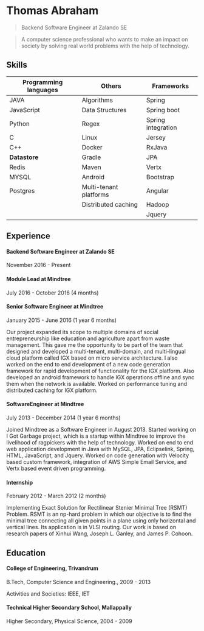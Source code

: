 # Thomas Abraham
> Backend Software Engineer at Zalando SE 

> A computer science professional who wants to make an impact on society by solving real world problems with the help of technology.

## Skills

| Programming languages	| Others		| Frameworks 		|
|-----------------------|-----------------------|-----------------------|
| JAVA			| Algorithms 		| Spring		|
| JavaScript		| Data Structures	| Spring boot 		|
| Python		| Regex			| Spring integration	|
| C			| Linux			| Jersey		|
| C++			| Docker		| RxJava		|
| **Datastore**		| Gradle		| JPA			|
| Redis 		| Maven			| Vertx			|
| MYSQL			| Android		| Bootstrap		| 
| Postgres		| Multi-tenant platforms| Angular		|
| 			| Distributed caching	| Hadoop		|
| 			| 			| Jquery		|


## Experience
#### Backend Software Engineer at Zalando SE
November 2016 - Present

#### Module Lead at Mindtree
July 2016 - October 2016 (4 months)

#### Senior Software Engineer at Mindtree
January 2015 - June 2016 (1 year 6 months)

Our project expanded its scope to multiple domains of social entrepreneurship like education and agriculture
apart from waste management. This gave me the opportunity to be part of the team that designed and
developed a multi-tenant, multi-domain, and multi-lingual cloud platform called IGX based on micro
service architecture. I also worked on the end to end development of a new code generation framework for
rapid development of functionality for the IGX platform. Also developed an android framework to handle
IGX operations offline and sync them when the network is available. Worked on performance tuning and
distributed caching for IGX platform.

#### SoftwareEngineer at Mindtree
July 2013 - December 2014 (1 year 6 months)

Joined Mindtree as a Software Engineer in August 2013. Started working on I Got Garbage project, which
is a startup within Mindtree to improve the livelihood of ragpickers with the help of technology. Worked on
end to end web application development in Java with MySQL, JPA, Eclipselink, Spring, HTML, JavaScript,
and Jquery. Worked on code generation with Velocity based custom framework, integration of AWS Simple
Email Service, and Vertx based event driven programming.

#### Internship
February 2012 - March 2012 (2 months)

Implementing Exact Solution for Rectilinear Stenier Minimal Tree (RSMT) Problem. RSMT is an np-hard
problem in which our objective is to find the minimal tree connecting all given points in a plane using only
horizontal and vertical lines. Its application is in VLSI routing. Our work is based on research papers of
Xinhui Wang, Joseph L. Ganley, and James P. Cohoon.

## Education
#### College of Engineering, Trivandrum
B.Tech, Computer Science and Engineering., 2009 - 2013

Activities and Societies: IEEE, IET

#### Technical Higher Secondary School, Mallappally
Higher Secondary, Physical Science, 2004 - 2009

